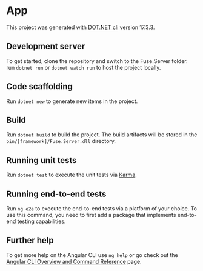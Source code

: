 
# App

This project was generated with [DOT.NET cli](https://microsoft.com/dotnet) version 17.3.3.

## Development server

To get started, clone the repository and switch to the Fuse.Server folder.  run `dotnet run` or `dotnet watch run` to host the project locally.

## Code scaffolding

Run `dotnet new` to generate new items in the project.

## Build

Run `dotnet build` to build the project. The build artifacts will be stored in the `bin/[framework]/Fuse.Server.dll` directory.

## Running unit tests

Run `dotnet test` to execute the unit tests via [Karma](https://karma-runner.github.io).

## Running end-to-end tests

Run `ng e2e` to execute the end-to-end tests via a platform of your choice. To use this command, you need to first add a package that implements end-to-end testing capabilities.

## Further help

To get more help on the Angular CLI use `ng help` or go check out the [Angular CLI Overview and Command Reference](https://angular.io/cli) page.

